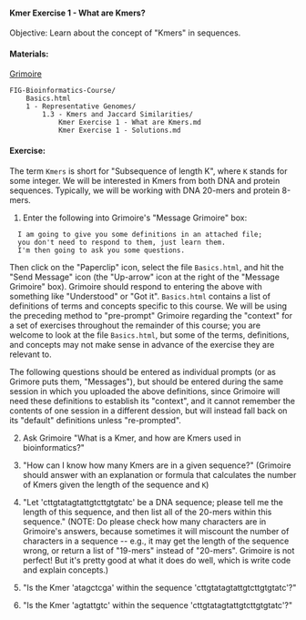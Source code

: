 #### Kmer Exercise 1 - What are Kmers?

Objective: Learn about the concept of "Kmers" in sequences.

#### Materials: 

[Grimoire](https://chat.openai.com/g/g-n7Rs0IK86-grimoire)
``` 
FIG-Bioinformatics-Course/
    Basics.html
    1 - Representative Genomes/
        1.3 - Kmers and Jaccard Similarities/
            Kmer Exercise 1 - What are Kmers.md
            Kmer Exercise 1 - Solutions.md
```

#### Exercise:

The term `Kmers` is short for "Subsequence of length K", where `K` stands for some integer. We will be interested in Kmers from both DNA and protein sequences.
Typically, we will be working with DNA 20-mers and protein 8-mers.

1. Enter the following into Grimoire's "Message Grimoire" box:
```
  I am going to give you some definitions in an attached file;
  you don't need to respond to them, just learn them.
  I'm then going to ask you some questions.
```
Then click on the "Paperclip" icon, select the file `Basics.html`, and hit the "Send Message" icon (the "Up-arrow" icon at the right of the "Message Grimoire" box).
Grimoire should respond to entering the above with something like "Understood" or "Got it". `Basics.html` contains a list of definitions of terms and concepts specific to this course. We will be using the preceding method to "pre-prompt" Grimoire regarding the "context" for a set of exercises throughout the remainder of this course; you are welcome to look at the file `Basics.html`, but some of the terms, definitions, and concepts may not make sense in advance of the exercise they are relevant to.

The following questions should be entered as individual prompts (or as Grimore puts them, "Messages"), but should be entered during the same session in which you uploaded the above definitions, since Grimoire will need these definitions to establish its "context", and it cannot remember the contents of one session in a different dession, but will instead fall back on its "default" definitions unless "re-prompted".

2. Ask Grimoire "What is a Kmer, and how are Kmers used in bioinformatics?"

3. "How can I know how many Kmers are in a given sequence?"
(Grimoire should answer with an explanation or formula that calculates the number of Kmers given the length of the sequence and `K`)

4. "Let 'cttgtatagtattgtcttgtgtatc' be a DNA sequence; please tell me the length of this sequence, and then list all of the 20-mers within this sequence."
(NOTE: Do please check how many characters are in Grimoire's answers, because sometimes it will miscount the number of characters in a sequence -- e.g., it may get the length of the sequence wrong, or return a list of "19-mers" instead of "20-mers". Grimoire is not perfect! But it's pretty good at what it does do well, which is write code and explain concepts.)

5. "Is the Kmer 'atagctcga' within the sequence 'cttgtatagtattgtcttgtgtatc'?"

6. "Is the Kmer 'agtattgtc' within the sequence 'cttgtatagtattgtcttgtgtatc'?"
